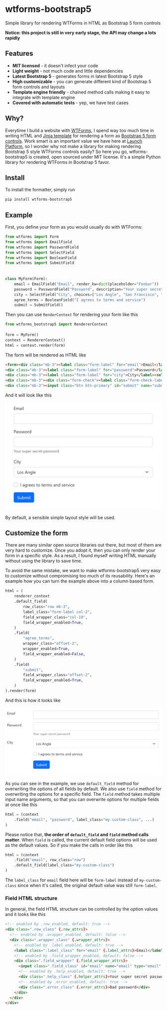 # wtforms-bootstrap5
Simple library for rendering WTForms in HTML as Bootstrap 5 form controls

**Notice: this project is still in very early stage, the API may change a lots rapidly**

## Features

- **MIT licensed** - it doesn't infect your code
- **Light weight** - not much code and little dependencies
- **Latest Bootstrap 5** - generates forms in latest Bootstrap 5 style 
- **High customizable** - you can generate different kind of Bootstrap 5 form controls and layouts
- **Template engine friendly** - chained method calls making it easy to integrate with template engine
- **Covered with automatic tests** - yep, we have test cases

## Why?

Everytime I build a website with [WTForms](https://wtforms.readthedocs.io), I spend way too much time in writing HTML and [Jinja template](https://jinja.palletsprojects.com/) for rendering a form as [Bootstrap 5 form controls](https://getbootstrap.com/docs/5.2/forms/overview/).
Work smart is an important value we have here at [Launch Platform](https://launchplatform.com), so I wonder why not make a library for making rendering Bootstrap 5 style WTForms controls easily?
So here you go, wtforms-bootstrap5 is created, open sourced under MIT license.
It's a simple Python library for rendering WTForms in Bootstrap 5 favor.

## Install

To install the formatter, simply run

```bash
pip install wtforms-bootstrap5
```

## Example

First, you define your form as you would usually do with WTForms:

```python
from wtforms import Form
from wtforms import EmailField
from wtforms import PasswordField
from wtforms import SelectField
from wtforms import BooleanField
from wtforms import SubmitField


class MyForm(Form):
    email = EmailField("Email", render_kw=dict(placeholder="Foobar"))
    password = PasswordField("Password", description="Your super secret password")
    city = SelectField("City", choices=["Los Angle", "San Francisco", "New York"])
    agree_terms = BooleanField("I agrees to terms and service")
    submit = SubmitField()

```

Then you can use `RenderContext` for rendering your form like this

```python
from wtforms_bootstrap5 import RendererContext

form = MyForm()
context = RendererContext()
html = context.render(form)
```

The form will be rendered as HTML like

```html
<form><div class="mb-3"><label class="form-label" for="email">Email</label><input class="form-control" id="email" name="email" type="email" value=""></div>
<div class="mb-3"><label class="form-label" for="password">Password</label><input class="form-control" id="password" name="password" type="password" value=""><div class="form-text">Your super secret password</div></div>
<div class="mb-3"><label class="form-label" for="city">City</label><select class="form-select" id="city" name="city"><option value="Los Angle">Los Angle</option><option value="San Francisco">San Francisco</option><option value="New York">New York</option></select></div>
<div class="mb-3"><div class="form-check"><label class="form-check-label" for="agree_terms">I agrees to terms and service</label><input class="form-check-input" id="agree_terms" name="agree_terms" type="checkbox" value="y"></div></div>
<div class="mb-3"><input class="btn btn-primary" id="submit" name="submit" type="submit" value="Submit"></div></form>
```

And it will look like this

<p align="center">
  <img src="assets/default-style-example.png?raw=true" alt="Form rendered in Bootstrap 5 favor" />
</p>

By default, a sensible simple layout style will be used.

## Customize the form

There are many similar open source libraries out there, but most of them are very hard to customize.
Once you adopt it, then you can only render your form in a specific style.
As a result, I found myself writing HTML manually without using the library to save time.

To avoid the same mistake, we want to make wtforms-bootstrap5 very easy to customize without compromising too much of its reusability.
Here's an example how you can turn the example above into a column based form.

```python
html = (
    renderer_context
    .default_field(
        row_class="row mb-3",
        label_class="form-label col-2",
        field_wrapper_class="col-10",
        field_wrapper_enabled=True,
    )
    .field(
        "agree_terms",
        wrapper_class="offset-2",
        wrapper_enabled=True,
        field_wrapper_enabled=False,
    )
    .field(
        "submit",
        field_wrapper_class="offset-2",
        field_wrapper_enabled=True,
    )
).render(form)
```

And this is how it looks like

<p align="center">
  <img src="assets/column-style-example.png?raw=true" alt="Form rendered in Bootstrap 5 favor" />
</p>

As you can see in the example, we use `default_field` method for overwriting the options of all fields by default.
We also use `field` method for overwriting the options for a specific field.
The `field` method takes multiple input name arguments, so that you can overwrite options for multiple fields at once like this

```python
html = (context
    .field("email", "password", label_class="my-custom-class", ...)
)
```

Please notice that, **the order of `default_field` and `field` method calls matter**.
When `field` is called, the current default field options will be used as the default values.
So if you make the calls in order like this

```python
html = (context
    .field("email", row_class="row")
    .default_field(label_class="my-custom-class")
)
```

The `label_class` for `email` field here will be `form-label` instead of `my-custom-class` since when it's called, the original default value was still `form-label`.

### Field HTML structure

In general, the field HTML structure can be controlled by the option values and it looks like this

```html
<!-- enabled by .row_enabled, default: true -->
<div class=".row_class" {.row_attrs}>
  <!-- enabled by .wrapper_enabled, default: false -->
  <div class=".wrapper_class" {.wrapper_attrs}>
    <!-- enabled by .label_enabled, default: true -->
    <label class=".label_class" for="email" {.label_attrs}>Email</label>
    <!-- enabled by .field_wrapper_enabled, default: false -->
    <div class=".field_wrapper" {.field_wrapper_attrs}>
      <input class=".field_class" id="email" name="email" type="email" value="" {.field_attrs}>
      <!-- enabled by .help_enabled, default: true -->
      <div class=".help_class" {.helper_attrs}>Your super secret password</div>
      <!-- enabled by .error_enabled, default: true -->
      <div class=".error_class" {.error_attrs}>Bad password</div>
    </div>
  </div>
</div>
```
